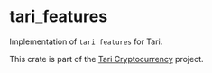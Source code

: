 # tari_features

Implementation of `tari features` for Tari.

This crate is part of the [Tari Cryptocurrency](https://tari.com) project.
